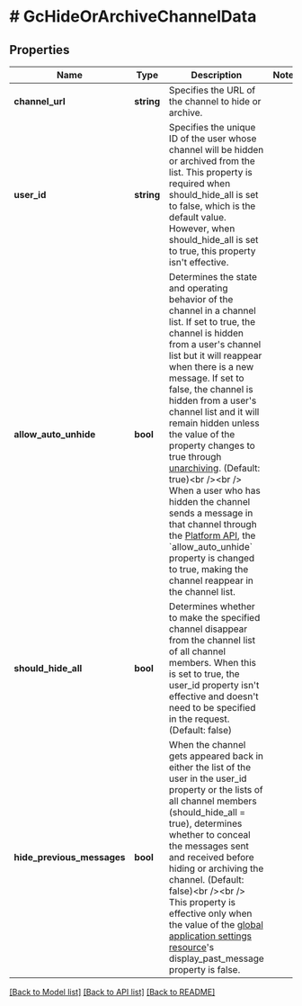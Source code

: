 # # GcHideOrArchiveChannelData

## Properties

Name | Type | Description | Notes
------------ | ------------- | ------------- | -------------
**channel_url** | **string** | Specifies the URL of the channel to hide or archive. |
**user_id** | **string** | Specifies the unique ID of the user whose channel will be hidden or archived from the list. This property is required when should_hide_all is set to false, which is the default value. However, when should_hide_all is set to true, this property isn&#39;t effective. |
**allow_auto_unhide** | **bool** | Determines the state and operating behavior of the channel in a channel list. If set to true, the channel is hidden from a user&#39;s channel list but it will reappear when there is a new message. If set to false, the channel is hidden from a user&#39;s channel list and it will remain hidden unless the value of the property changes to true through [unarchiving](#2-unhide-or-unarchive-a-channel). (Default: true)&lt;br /&gt;&lt;br /&gt; When a user who has hidden the channel sends a message in that channel through the [Platform API](/docs/chat/v3/platform-api/guides/messages#2-send-a-message), the &#x60;allow_auto_unhide&#x60; property is changed to true, making the channel reappear in the channel list. |
**should_hide_all** | **bool** | Determines whether to make the specified channel disappear from the channel list of all channel members. When this is set to true, the user_id property isn&#39;t effective and doesn&#39;t need to be specified in the request. (Default: false) |
**hide_previous_messages** | **bool** | When the channel gets appeared back in either the list of the user in the user_id property or the lists of all channel members (should_hide_all &#x3D; true), determines whether to conceal the messages sent and received before hiding or archiving the channel. (Default: false)&lt;br /&gt;&lt;br /&gt; This property is effective only when the value of the [global application settings resource](/docs/chat/v3/platform-api/guides/global-application-settings#-3-resource-representation)&#39;s display_past_message property is false. |

[[Back to Model list]](../../README.md#models) [[Back to API list]](../../README.md#endpoints) [[Back to README]](../../README.md)
